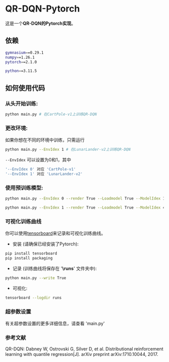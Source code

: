 # QR-DQN-Pytorch
这是一个**QR-DQN的Pytorch实现**。

## 依赖
```bash
gymnasium==0.29.1
numpy==1.26.1
pytorch==2.1.0

python==3.11.5
```

## 如何使用代码
### 从头开始训练:
```bash
python main.py # 在CartPole-v1上训练QR-DQN
```

### 更改环境:
如果你想在不同的环境中训练，只需运行
```bash
python main.py --EnvIdex 1 # 在LunarLander-v2上训练QR-DQN
```
`--EnvIdex` 可以设置为0和1，其中
```bash
'--EnvIdex 0' 对应 'CartPole-v1'
'--EnvIdex 1' 对应 'LunarLander-v2'
```

### 使用预训练模型:
```bash
python main.py --EnvIdex 0 --render True --Loadmodel True --ModelIdex 100 # 使用预训练的QR-DQN在CartPole-v1上运行
```
```bash
python main.py --EnvIdex 1 --render True --Loadmodel True --ModelIdex 400 # 使用预训练的QR-DQN在LunarLander-v2上运行
```

### 可视化训练曲线
你可以使用[tensorboard](https://pytorch.org/docs/stable/tensorboard.html)来记录和可视化训练曲线。

- 安装 (请确保已经安装了Pytorch):
```bash
pip install tensorboard
pip install packaging
```
- 记录 (训练曲线将保存在 '**\runs**' 文件夹中):
```bash
python main.py --write True
```

- 可视化:
```bash
tensorboard --logdir runs
```

### 超参数设置
有关超参数设置的更多详细信息，请查看 'main.py'

### 参考文献
QR-DQN: Dabney W, Ostrovski G, Silver D, et al. Distributional reinforcement learning with quantile regression[J]. arXiv preprint arXiv:1710.10044, 2017.
